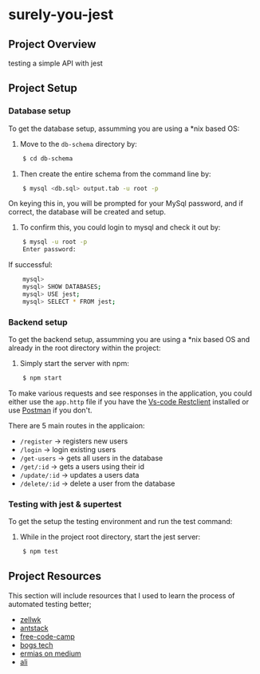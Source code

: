 # surely-you-jest

## Project Overview

testing a simple API with jest

## Project Setup

### Database setup

To get the database setup, assumming you are using a *nix based OS:

1. Move to the `db-schema` directory by:

```bash
    $ cd db-schema
```

1. Then create the entire schema from the command line by:

```bash
    $ mysql <db.sql> output.tab -u root -p
```
    
On keying this in, you will be prompted for your MySql password, and if correct, the database will be created and setup. 

1. To confirm this, you could login to mysql and check it out by:

```bash
    $ mysql -u root -p
    Enter password: 
```

If successful:

```bash
    mysql>
    mysql> SHOW DATABASES;
    mysql> USE jest;
    mysql> SELECT * FROM jest;
```


### Backend setup

To get the backend setup, assumming you are using a *nix based OS and already in the root directory within the project:

1. Simply start the server with npm:

```bash
    $ npm start
```

To make various requests and see responses in the application, you could either use the `app.http` file if you have the [Vs-code Restclient](https://marketplace.visualstudio.com/items?itemName=humao.rest-client) installed or use [Postman](https://www.postman.com/) if you don't.

There are 5 main routes in the applicaion:

- `/register` -> registers new users
- `/login` -> login existing users
- `/get-users` -> gets all users in the database
- `/get/:id` -> gets a users using their id
- `/update/:id` -> updates a users data
- `/delete/:id` -> delete a user from the database


### Testing with jest & supertest

To get the setup the testing environment and run the test command:

1. While in the project root directory, start the jest server:

```bash
    $ npm test
```

## Project Resources

This section will include resources that I used to learn the process of automated testing better;

- [zellwk](https://zellwk.com/blog/endpoint-testing/)
- [antstack](https://www.antstack.com/blog/mastering-database-testing-with-jest-and-super-test-a-hands-on-approach-for-postgre-sql/)
- [free-code-camp](https://www.freecodecamp.org/news/end-point-testing/)
- [bogs tech](https://bognov.tech/mern-stack-test-nodejs-and-express-with-jest#heading-refactoring-get-calls)
- [ermias on medium](https://medium.com/@it.ermias.asmare/node-js-express-with-jest-and-supertest-e58aaf4c4514)
- [ali](https://allahisrabb.hashnode.dev/mastering-jest-for-expressjs-api-testing)

